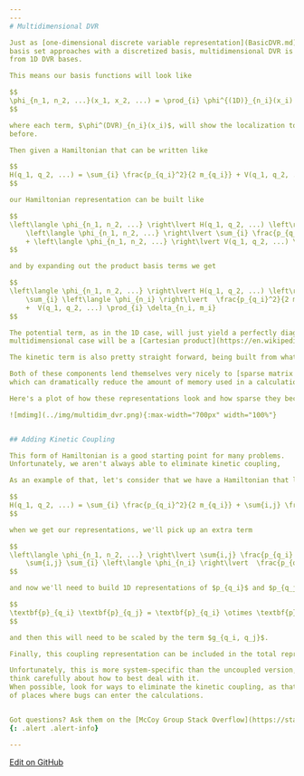 ```yaml
---
---
# Multidimensional DVR

Just as [one-dimensional discrete variable representation](BasicDVR.md) is a simple application of
basis set approaches with a discretized basis, multidimensional DVR is just an application of a product basis
from 1D DVR bases.

This means our basis functions will look like

$$
\phi_{n_1, n_2, ...}(x_1, x_2, ...) = \prod_{i} \phi^{(1D)}_{n_i}(x_i)
$$

where each term, $\phi^(DVR)_{n_i}(x_i)$, will show the localization to a single grid point that we discussed
before.

Then given a Hamiltonian that can be written like

$$
H(q_1, q_2, ...) = \sum_{i} \frac{p_{q_i}^2}{2 m_{q_i}} + V(q_1, q_2, ...)
$$

our Hamiltonian representation can be built like

$$
\left\langle \phi_{n_1, n_2, ...} \right\lvert H(q_1, q_2, ...) \left\rvert \phi_{m_1, m_2, ...} \right\rangle  = 
    \left\langle \phi_{n_1, n_2, ...} \right\lvert \sum_{i} \frac{p_{q_i}^2}{2 m_{q_i}} \left\rvert \phi_{m_1, m_2, ...} \right\rangle
    + \left\langle \phi_{n_1, n_2, ...} \right\lvert V(q_1, q_2, ...) \left\rvert \phi_{m_1, m_2, ...} \right\rangle
$$

and by expanding out the product basis terms we get

$$
\left\langle \phi_{n_1, n_2, ...} \right\lvert H(q_1, q_2, ...) \left\rvert \phi_{m_1, m_2, ...} \right\rangle  = 
    \sum_{i} \left\langle \phi_{n_i} \right\lvert  \frac{p_{q_i}^2}{2 m_{q_i}} \left\rvert \phi_{m_i} \right\rangle \prod_{j \neq i} \delta_{n_j, m_j}
    +  V(q_1, q_2, ...) \prod_{i} \delta_{n_i, m_i}
$$

The potential term, as in the 1D case, will just yield a perfectly diagonal representation where the potential is evaluated at the grid points, which in the
multidimensional case will be a [Cartesian product](https://en.wikipedia.org/wiki/Cartesian_product) of the 1D grid points.

The kinetic term is also pretty straight forward, being built from what some people call the [Kroenecker sum](https://mathworld.wolfram.com/KroneckerSum.html) of the 1D kinetic representations.

Both of these components lend themselves very nicely to [sparse matrix methods](https://docs.scipy.org/doc/scipy/reference/sparse.html), 
which can dramatically reduce the amount of memory used in a calculation and speed up the process of obtaining wave functions and energies.

Here's a plot of how these representations look and how sparse they become as the dimension of the problem scales up

![mdimg](../img/multidim_dvr.png){:max-width="700px" width="100%"}


## Adding Kinetic Coupling

This form of Hamiltonian is a good starting point for many problems.
Unfortunately, we aren't always able to eliminate kinetic coupling, 

As an example of that, let's consider that we have a Hamiltonian that looks like

$$
H(q_1, q_2, ...) = \sum_{i} \frac{p_{q_i}^2}{2 m_{q_i}} + \sum{i,j} \frac{p_{q_i} p_{q_j}}{g_{q_i, q_j}} + V(q_1, q_2, ...)
$$

when we get our representations, we'll pick up an extra term

$$
\left\langle \phi_{n_1, n_2, ...} \right\lvert \sum{i,j} \frac{p_{q_i} p_{q_j}}{g_{q_i, j}} \left\rvert \phi_{m_1, m_2, ...} \right\rangle  = 
    \sum{i,j} \sum_{i} \left\langle \phi_{n_i} \right\lvert  \frac{p_{q_i} p_{q_j}}{g_{q_i, q_j}} \left\rvert \phi_{m_i} \right\rangle \prod_{k \neq i \neq k} \delta_{n_k, m_k}
$$

and now we'll need to build 1D representations of $p_{q_i}$ and $p_{q_j}$ so that we can build a represent of $p_{q_i} p_{q_j}$ like

$$
\textbf{p}_{q_i} \textbf{p}_{q_j} = \textbf{p}_{q_i} \otimes \textbf{p}_{q_j}
$$

and then this will need to be scaled by the term $g_{q_i, q_j}$.

Finally, this coupling representation can be included in the total representation through the same Kroenecker sum approach as before.

Unfortunately, this is more system-specific than the uncoupled version, and so if presented with this kind of system one will need to 
think carefully about how to best deal with it.
When possible, look for ways to eliminate the kinetic coupling, as that will allow sparse methods to be more efficient and decrease the number
of places where bugs can enter the calculations.


Got questions? Ask them on the [McCoy Group Stack Overflow](https://stackoverflow.com/c/mccoygroup/questions/ask)
{: .alert .alert-info}

---
```


[Edit on GitHub](https://github.com/McCoyGroup/References/edit/gh-pages/References/Basis%20Set%20Methods/MultidimDVR.md)